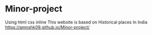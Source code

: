 # Minor-project
Using html css inline This website is based on Historical places In India
https://amnshk09.github.io/Minor-project/
